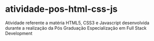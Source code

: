 # atividade-pos-html-css-js
Atividade referente a matéria HTML5, CSS3 e Javascript desenvolvida durante a realização da Pós Graduação Especialização em Full Stack Development
